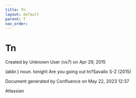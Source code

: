 ```yaml
---
title: Tn
layout: default
parent: T
nav_order:
---
```


# Tn

Created by  Unknown User (vs7) on Apr 29, 2015

(abbr.) noun. tonight Are you going out tn?Savallo S-Z (2015)

Document generated by Confluence on May 22, 2023 12:37

Atlassian
